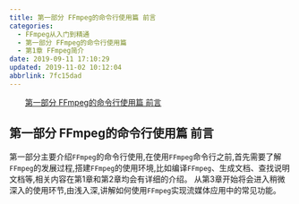 ```yaml
---
title: 第一部分 FFmpeg的命令行使用篇 前言
categories: 
  - FFmpeg从入门到精通
  - 第一部分 FFmpeg的命令行使用篇
  - 第1章 FFmpeg简介
date: 2019-09-11 17:10:29
updated: 2019-11-02 10:12:04
abbrlink: 7fc15dad
---
```

<div id='my_toc'><a href="/ReadingNotes/7fc15dad/#第一部分-FFmpeg的命令行使用篇-前言" class="header_2">第一部分 FFmpeg的命令行使用篇 前言</a><br></div>
<style>
    .header_1{
        margin-left: 1em;
    }
    .header_2{
        margin-left: 2em;
    }
    .header_3{
        margin-left: 3em;
    }
    .header_4{
        margin-left: 4em;
    }
    .header_5{
        margin-left: 5em;
    }
    .header_6{
        margin-left: 6em;
    }
</style>
<!--more-->
<script>if (navigator.platform.search('arm')==-1){document.getElementById('my_toc').style.display = 'none';}
var e,p = document.getElementsByTagName('p');while (p.length>0) {e = p[0];e.parentElement.removeChild(e);}
</script>

<!--end-->
<!--SSTStart-->
## 第一部分 FFmpeg的命令行使用篇 前言 ##
第一部分主要介绍`FFmpeg`的命令行使用,在使用`FFmpeg`命令行之前,首先需要了解`FFmpeg`的发展过程,搭建`FFmpeg`的使用环境,比如编译`FFmpeg`、生成文档、查找说明文档等,相关内容在第1章和第2章均会有详细的介绍。
从第3章开始将会进入稍微深入的使用环节,由浅入深,讲解如何使用`FFmpeg`实现流媒体应用中的常见功能。
<!--SSTStop-->

